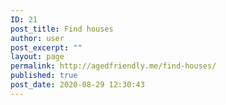```yaml
---
ID: 21
post_title: Find houses
author: user
post_excerpt: ""
layout: page
permalink: http://agedfriendly.me/find-houses/
published: true
post_date: 2020-08-29 12:30:43
---
```

<!-- wp:themify-builder/canvas /-->

<!-- wp:paragraph -->
<p></p>
<!-- /wp:paragraph -->